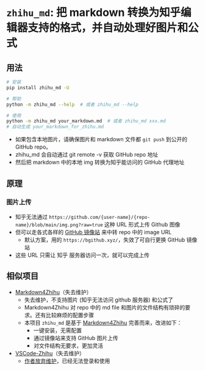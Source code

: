 # `zhihu_md`: 把 markdown 转换为知乎编辑器支持的格式，并自动处理好图片和公式

## 用法
```bash
# 安装
pip install zhihu_md -U

# 帮助
python -m zhihu_md --help  # 或者 zhihu_md --help

# 使用
python -m zhihu_md your_markdown.md  # 或者 zhihu_md xxx.md
# 自动生成 your_markdown_for_zhihu.md
```
- 如果包含本地图片，请确保图片和 markdown 文件都 `git push` 到公开的 GitHub repo。
- zhihu_md 会自动通过 git remote -v 获取 GitHub repo 地址
- 然后把 markdown 中的本地 img 转换为知乎能访问的 GitHub 代理地址

## 原理
### 图片上传
- 知乎无法通过 `https://github.com/{user-name}/{repo-name}/blob/main/img.png?raw=true` 这种 URL 形式上传 Github 图像
- 但可以走各式各样的 [GitHub 镜像站](https://zhuanlan.zhihu.com/p/706370088) 来中转 repo 中的 image URL
    - 默认方案，用的 `https://bgithub.xyz/`，失效了可自行更换 GitHub 镜像站
- 这些 URL 只需让 知乎 服务器访问一次，就可以完成上传


## 相似项目
- [Markdown4Zhihu](https://github.com/miracleyoo/Markdown4Zhihu)（失去维护）
    - 失去维护，不支持图片 (知乎无法访问 github 服务器) 和公式了
    - Markdown4Zhihu 对 repo 中的 md file 和图片的文件结构有琐碎的要求。还有比较麻烦的配置步骤
    - 本项目 `zhihu_md` 是基于 [Markdown4Zhihu](https://zhuanlan.zhihu.com/p/97455277) 完善而来，改进如下：
        - 一键安装，无需配置
        - 通过镜像站来支持 GitHub 图片上传
        - 对文件结构无要求，更加灵活
- [VSCode-Zhihu](https://github.com/niudai/VSCode-Zhihu)（失去维护）
    - [作者放弃维护](https://github.com/niudai/VSCode-Zhihu/issues/193)，已经无法登录和使用

